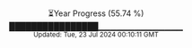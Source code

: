 <p align="center">
⏳Year Progress (55.74 %)<br>
████████████████▁▁▁▁▁▁▁▁▁▁▁▁▁▁ <br>
<sub>Updated: Tue, 23 Jul 2024 00:10:11 GMT</sub>
</p>

